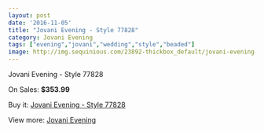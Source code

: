```yaml
---
layout: post
date: '2016-11-05'
title: "Jovani Evening - Style 77828"
category: Jovani Evening
tags: ["evening","jovani","wedding","style","beaded"]
image: http://img.sequinious.com/23892-thickbox_default/jovani-evening-style-77828.jpg
---
```

Jovani Evening - Style 77828

On Sales: **$353.99**
<a href="https://www.sequinious.com/jovani-evening/10253-jovani-evening-style-77828.html"><amp-img layout="responsive" width="600" height="600" src="//img.sequinious.com/23892-thickbox_default/jovani-evening-style-77828.jpg" alt="Jovani Evening - Style 77828 0" /></a>
<a href="https://www.sequinious.com/jovani-evening/10253-jovani-evening-style-77828.html"><amp-img layout="responsive" width="600" height="600" src="//img.sequinious.com/23893-thickbox_default/jovani-evening-style-77828.jpg" alt="Jovani Evening - Style 77828 1" /></a>

Buy it: [Jovani Evening - Style 77828](https://www.sequinious.com/jovani-evening/10253-jovani-evening-style-77828.html "Jovani Evening - Style 77828")

View more: [Jovani Evening](https://www.sequinious.com/59-jovani-evening "Jovani Evening")